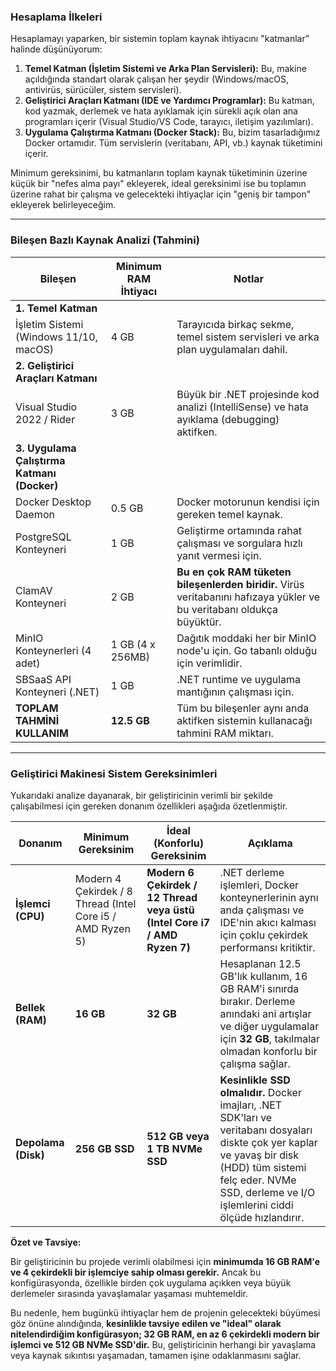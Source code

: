 
### Hesaplama İlkeleri

Hesaplamayı yaparken, bir sistemin toplam kaynak ihtiyacını "katmanlar" halinde düşünüyorum:

1.  **Temel Katman (İşletim Sistemi ve Arka Plan Servisleri):**  Bu, makine açıldığında standart olarak çalışan her şeydir (Windows/macOS, antivirüs, sürücüler, sistem servisleri).
2.  **Geliştirici Araçları Katmanı (IDE ve Yardımcı Programlar):**  Bu katman, kod yazmak, derlemek ve hata ayıklamak için sürekli açık olan ana programları içerir (Visual Studio/VS Code, tarayıcı, iletişim yazılımları).
3.  **Uygulama Çalıştırma Katmanı (Docker Stack):**  Bu, bizim tasarladığımız Docker ortamıdır. Tüm servislerin (veritabanı, API, vb.) kaynak tüketimini içerir.

Minimum gereksinimi, bu katmanların toplam kaynak tüketiminin üzerine küçük bir "nefes alma payı" ekleyerek, ideal gereksinimi ise bu toplamın üzerine rahat bir çalışma ve gelecekteki ihtiyaçlar için "geniş bir tampon" ekleyerek belirleyeceğim.

----------

### Bileşen Bazlı Kaynak Analizi (Tahmini)


| Bileşen                                      | Minimum RAM İhtiyacı | Notlar                                                                                                                 |
| -------------------------------------------- | -------------------- | ---------------------------------------------------------------------------------------------------------------------- |
| **1\. Temel Katman**                         |                      |                                                                                                                        |
| İşletim Sistemi (Windows 11/10, macOS)       | 4 GB                 | Tarayıcıda birkaç sekme, temel sistem servisleri ve arka plan uygulamaları dahil.                                      |
| **2\. Geliştirici Araçları Katmanı**         |                      |                                                                                                                        |
| Visual Studio 2022 / Rider                   | 3 GB                 | Büyük bir .NET projesinde kod analizi (IntelliSense) ve hata ayıklama (debugging) aktifken.                            |
| **3\. Uygulama Çalıştırma Katmanı (Docker)** |                      |                                                                                                                        |
| Docker Desktop Daemon                        | 0.5 GB               | Docker motorunun kendisi için gereken temel kaynak.                                                                    |
| PostgreSQL Konteyneri                        | 1 GB                 | Geliştirme ortamında rahat çalışması ve sorgulara hızlı yanıt vermesi için.                                            |
| ClamAV Konteyneri                            | 2 GB                 | **Bu en çok RAM tüketen bileşenlerden biridir.** Virüs veritabanını hafızaya yükler ve bu veritabanı oldukça büyüktür. |
| MinIO Konteynerleri (4 adet)                 | 1 GB (4 x 256MB)     | Dağıtık moddaki her bir MinIO node'u için. Go tabanlı olduğu için verimlidir.                                          |
| SBSaaS API Konteyneri (.NET)                 | 1 GB                 | .NET runtime ve uygulama mantığının çalışması için.                                                                    |
| **TOPLAM TAHMİNİ KULLANIM**                  | **12.5 GB**          | Tüm bu bileşenler aynı anda aktifken sistemin kullanacağı tahmini RAM miktarı.                                         |

----------

### Geliştirici Makinesi Sistem Gereksinimleri

Yukarıdaki analize dayanarak, bir geliştiricinin verimli bir şekilde çalışabilmesi için gereken donanım özellikleri aşağıda özetlenmiştir.


| Donanım             | Minimum Gereksinim                                         | **İdeal (Konforlu) Gereksinim**                                           | Açıklama                                                                                                                                                                                                                         |
| ------------------- | ---------------------------------------------------------- | ------------------------------------------------------------------------- | -------------------------------------------------------------------------------------------------------------------------------------------------------------------------------------------------------------------------------- |
| **İşlemci (CPU)**   | Modern 4 Çekirdek / 8 Thread (Intel Core i5 / AMD Ryzen 5) | **Modern 6 Çekirdek / 12 Thread veya üstü (Intel Core i7 / AMD Ryzen 7)** | .NET derleme işlemleri, Docker konteynerlerinin aynı anda çalışması ve IDE'nin akıcı kalması için çoklu çekirdek performansı kritiktir.                                                                                          |
| **Bellek (RAM)**    | **16 GB**                                                  | **32 GB**                                                                 | Hesaplanan 12.5 GB'lık kullanım, 16 GB RAM'i sınırda bırakır. Derleme anındaki ani artışlar ve diğer uygulamalar için **32 GB**, takılmalar olmadan konforlu bir çalışma sağlar.                                                 |
| **Depolama (Disk)** | **256 GB SSD**                                             | **512 GB veya 1 TB NVMe SSD**                                             | **Kesinlikle SSD olmalıdır.** Docker imajları, .NET SDK'ları ve veritabanı dosyaları diskte çok yer kaplar ve yavaş bir disk (HDD) tüm sistemi felç eder. NVMe SSD, derleme ve I/O işlemlerini ciddi ölçüde hızlandırır. |

**Özet ve Tavsiye:**

Bir geliştiricinin bu projede verimli olabilmesi için  **minimumda 16 GB RAM'e ve 4 çekirdekli bir işlemciye sahip olması gerekir.**  Ancak bu konfigürasyonda, özellikle birden çok uygulama açıkken veya büyük derlemeler sırasında yavaşlamalar yaşaması muhtemeldir.

Bu nedenle, hem bugünkü ihtiyaçlar hem de projenin gelecekteki büyümesi göz önüne alındığında,  **kesinlikle tavsiye edilen ve "ideal" olarak nitelendirdiğim konfigürasyon; 32 GB RAM, en az 6 çekirdekli modern bir işlemci ve 512 GB NVMe SSD'dir.**  Bu, geliştiricinin herhangi bir yavaşlama veya kaynak sıkıntısı yaşamadan, tamamen işine odaklanmasını sağlar.